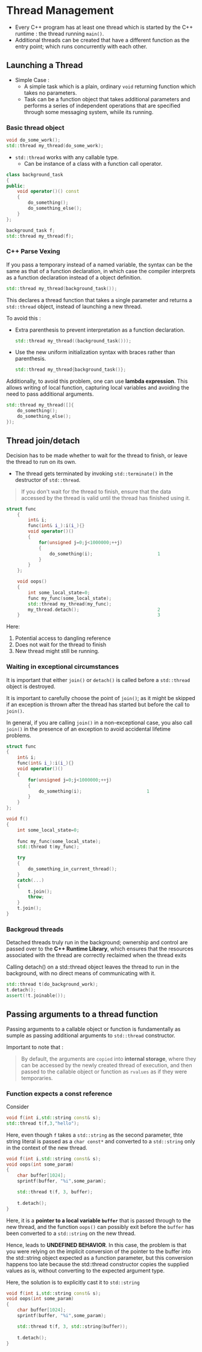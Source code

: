 # Thread Management

- Every C++ program has at least one thread which is started by the C++ runtime : the thread running `main()`.
- Additional threads can be created that have a different function as the entry point; which runs concurrently with each other.

## Launching a Thread

- Simple Case :
  - A simple task which is a plain, ordinary `void` returning function which takes no parameters.
  - Task can be a function object that takes additional parameters and performs a series of independent operations that are specified through some messaging system, whiile its running.

### Basic thread object

```C++
void do_some_work();
std::thread my_thread(do_some_work);
```

- `std::thread` works with any callable type.
  - Can be instance of a class with a function call operator.

```C++
class background_task
{
public:
    void operator()() const
    {
        do_something();
        do_something_else();
    }
};

background_task f;
std::thread my_thread(f);
```

### C++ Parse Vexing

If you pass a temporary instead of a named variable, the syntax can be the same as that of a function declaration, in which case the compiler interprets as a function declaration instead of a object definition.

```C++
std::thread my_thread(background_task());
```

This declares a thread function that takes a single parameter and returns a `std::thread` object, instead of launching a new thread.

To avoid this :

- Extra parenthesis to prevent interpretation as a function declaration.

    ```C++
    std::thread my_thread((background_task()));
    ```

- Use the new uniform initialization syntax with braces rather than parenthesis.

    ```C++
    std::thread my_thread{background_task()};
    ```

Additionally, to avoid this problem, one can use **lambda expression**. This allows writing of local function, capturing local variables and avoiding the need to pass additional arguments.

```c++
std::thread my_thread([]{
    do_something();
    do_something_else();
});
```

## Thread join/detach

Decision has to be made whether to wait for the thread to finish, or leave the thread to run on its own.

- The thread gets terminated by invoking `std::terminate()` in the destructor of `std::thread`.

> If you don't wait for the thread to finish, ensure that the data accessed by the thread is valid until the thread has finished using it.

```c++
struct func
    {
        int& i;
        func(int& i_):i(i_){}
        void operator()()
        {
            for(unsigned j=0;j<1000000;++j)
            {
                do_something(i);                        1
            }
        }
    };

    void oops()
    {
        int some_local_state=0;
        func my_func(some_local_state);
        std::thread my_thread(my_func);
        my_thread.detach();                             2
    }                                                   3
```

Here:

1. Potential access to dangling reference
2. Does not wait for the thread to finish
3. New thread might still be running.

### Waiting in exceptional circumstances

It is important that either `join()` or `detach()` is called before a `std::thread` object is destroyed.

It is important to carefully choose the point of `join()`; as it might be skipped if an exception is thrown after the thread has started but before the call to `join()`.

In general, if you are calling `join()` in a non-exceptional case, you also call `join()` in the presence of an exception to avoid accidental lifetime problems.

```C++
struct func
{
    int& i;
    func(int& i_):i(i_){}
    void operator()()
    {
        for(unsigned j=0;j<1000000;++j)
        {
            do_something(i);                        1
        }
    }
};

void f()
{
    int some_local_state=0;
    
    func my_func(some_local_state);
    std::thread t(my_func);

    try
    {
        do_something_in_current_thread();
    }
    catch(...)
    {
        t.join();
        throw;
    }
    t.join();
}
```

### Backgroud threads

Detached threads truly run in the background; ownership and control are passed over to the **C++ Runtime Library**, which ensures that the resources associated with the thread are correctly reclaimed when the thread exits

Calling detach() on a std::thread object leaves the thread to run in the background, with no direct means of communicating with it.

```C++
std::thread t(do_background_work);
t.detach();
assert(!t.joinable());
```

## Passing arguments to a thread function

Passing arguments to a callable object or function is fundamentally as sumple as passing additional arguments to `std::thread` constructor.

Important to note that  :

> By default, the arguments are `copied` into **internal storage**, where they can be  accessed by the  newly created thread of execution, and then passed to the callable object or function as `rvalues` as if they were temporaries.

### Function expects  a const reference

Consider

```C++
void f(int i,std::string const& s);
std::thread t(f,3,"hello");
```

Here, even though `f` takes a `std::string` as  the second parameter, thte string literal is passed as a `char const*` and converted to a `std::string` only in the context of the new thread.

```C++
void f(int i,std::string const& s);
void oops(int some_param)
{
    char buffer[1024];
    sprintf(buffer, "%i",some_param);

    std::thread t(f, 3, buffer);
    
    t.detach();
}
```

Here, it is a **pointer to a local variable `buffer`** that is passed through to the new thread, and the function `oops()` can possibly exit before the `buffer` has been converted to a `std::string` on the new thread.

Hence, leads to **UNDEFINED BEHAVIOR**.
In this case, the problem is that you were relying on the implicit conversion of the pointer to the buffer into the std::string object expected as a function parameter, but this conversion happens too late because the std::thread constructor copies the supplied values as is, without converting to the expected argument type.


Here, the solution is to explicitly cast it to `std::string`

```C++
void f(int i,std::string const& s);
void oops(int some_param)
{
    char buffer[1024];
    sprintf(buffer, "%i",some_param);

    std::thread t(f, 3, std::string(buffer));
    
    t.detach();
}
```

